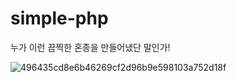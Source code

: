 # simple-php
누가 이런 끔찍한 혼종을 만들어냈단 말인가!

![496435cd8e6b46269cf2d96b9e598103a752d18f](https://user-images.githubusercontent.com/45650509/110643775-cc559c80-81f7-11eb-97a0-318b06926a7a.jpg)
